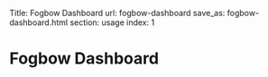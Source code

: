 Title: Fogbow Dashboard
url: fogbow-dashboard
save_as: fogbow-dashboard.html
section: usage
index: 1

Fogbow Dashboard
==========

